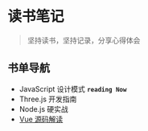 # 读书笔记

> 坚持读书，坚持记录，分享心得体会

## 书单导航

- JavaScript 设计模式      __`reading Now`__
- Three.js 开发指南
- Node.js 硬实战
- [Vue 源码解读](./vue)
